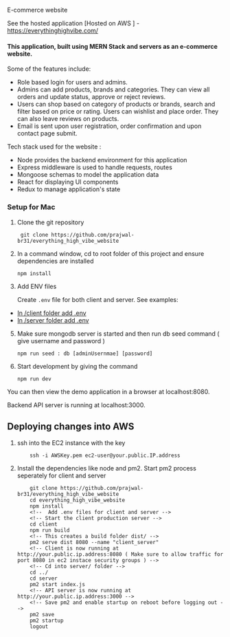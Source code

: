 E-commerce website

See the hosted application [Hosted on AWS ] - https://everythinghighvibe.com/ 

#### This application, built using MERN Stack and servers as an e-commerce website.
Some of the features include:
  * Role based login for users and admins.
  * Admins can add products, brands and categories. They can view all orders and update status, approve or reject reviews.
  * Users can shop based on category of products or brands, search and filter based on price or rating. Users can wishlist and place order. They can also leave reviews on products.
  * Email is sent upon user registration, order confirmation and upon contact page submit.

Tech stack used for the website : 
  * Node provides the backend environment for this application
  * Express middleware is used to handle requests, routes
  * Mongoose schemas to model the application data
  * React for displaying UI components
  * Redux to manage application's state

### Setup for Mac

1. Clone the git repository

   ```
    git clone https://github.com/prajwal-br31/everything_high_vibe_website
    ```
   
3. In a command window, cd to root folder of this project and ensure dependencies are installed

    ```
    npm install
    ```

4. Add ENV files

    Create `.env` file for both client and server. See examples:
*    [In /client folder add .env ](client/.env.example)
*    [In /server folder add .env](server/.env.example)

5. Make sure mongodb server is started and then run db seed command ( give username and password )

    ```
    npm run seed : db [adminUsernmae] [password]
    ```
6. Start development by giving the command
   
    ```
    npm run dev
    ```

You can then view the demo application in a browser at localhost:8080.

Backend API server is running at localhost:3000.

## Deploying changes into AWS

1. ssh into the EC2 instance with the key
    ```
        ssh -i AWSKey.pem ec2-user@your.public.IP.address
    ```

2. Install the dependencies like node and pm2. Start pm2 process seperately for client and server
    ```
        git clone https://github.com/prajwal-br31/everything_high_vibe_website
        cd everything_high_vibe_website
        npm install
        <!--  Add .env files for client and server -->
        <!-- Start the client production server -->
        cd client
        npm run build
        <!-- This creates a build folder dist/ -->
        pm2 serve dist 8080 --name "client_server"
        <!-- Client is now running at http://your.public.ip.address:8080 ( Make sure to allow traffic for port 8080 in ec2 instace security groups ) -->
        <!-- Cd into server/ folder -->
        cd ../
        cd server
        pm2 start index.js
        <!-- API server is now running at http://your.public.ip.address:3000 -->
        <!-- Save pm2 and enable startup on reboot before logging out -->
        pm2 save
        pm2 startup
        logout
    ```


